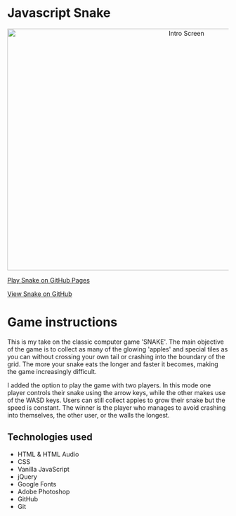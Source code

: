 # Javascript Snake
<p align="center">
  <img width="800" height="550" alt="Intro Screen" src="https://imgur.com/VpVIMOP.png">
</p>

[Play Snake on GitHub Pages](https://alexfrancisdev.github.io/wdi-project-one/)

[View Snake on GitHub](https://github.com/alexfrancisdev/wdi-project-one)

# Game instructions

This is my take on the classic computer game 'SNAKE'. The main objective of the game is to collect as many of the glowing 'apples' and special tiles as you can without crossing your own tail or crashing into the boundary of the grid. The more your snake eats the longer and faster it becomes, making the game increasingly difficult.

I added the option to play the game with two players. In this mode one player controls their snake using the arrow keys, while the other makes use of the WASD keys. Users can still collect apples to grow their snake but the speed is constant. The winner is the player who manages to avoid crashing into themselves, the other user, or the walls the longest.

## Technologies used

  * HTML & HTML Audio
  * CSS
  * Vanilla JavaScript
  * jQuery
  * Google Fonts
  * Adobe Photoshop
  * GitHub
  * Git
